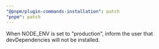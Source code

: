 ```yaml
---
"@pnpm/plugin-commands-installation": patch
"pnpm": patch
---
```


When NODE_ENV is set to "production", inform the user that devDependencies will not be installed.
